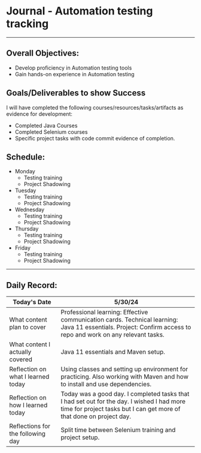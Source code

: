# Journal - Automation testing tracking

---

## Overall Objectives:

[//]: # (The example\(s\) below should be specifics of the content that you plan on covering over the course of the 2 week learning period.  Additionally, they should be based directly on feedback from your manager.)
- Develop proficiency in Automation testing tools
- Gain hands-on experience in Automation testing

## Goals/Deliverables to show Success
I will have completed the following courses/resources/tasks/artifacts as evidence for development:

[//]: # (The example\(s\) below are EXHAUSTIVE, and should be attinable within the scope of the two weeks. You can have stretch goals if you like, but be reasonable with yourself in terms of what is a fair workload)
- Completed Java Courses
- Completed Selenium courses
- Specific project tasks with code commit evidence of completion.

## Schedule:

[//]: # (Complete this outline to show what you plan on covering each day - remember however, that this will likely change depending on your pprogress.  That is fine - just update it when you need to!)

- Monday
    - Testing training
    - Project Shadowing
- Tuesday
    - Testing training
    - Project Shadowing
- Wednesday
    - Testing training
    - Project Shadowing
- Thursday
    - Testing training
    - Project Shadowing
- Friday
    - Testing training
    - Project Shadowing

--- 
## Daily Record:
[//]: # (You’ll make one of these each day - just copy, paste, and edit the entry, keeping the most recent post at the top of this page. 
This reflection is what you’ll use to share out each day at standup.  
Remember however, that it is a guide only, and should be used accordingly.)

[//]: # (***Lastly, please remember that this daily record is for you.  
While your coaches will use it as a soft point of accountability, 
you should use it only as much as it supports your reflections in learning.
Sentences, bullet points, paragraphs, copy and pastes are welcome!***)

| Today's Date  | 5/30/24                                                                                                                                                            | 
|---|--------------------------------------------------------------------------------------------------------------------------------------------------------------------|
| What content plan to cover  | Professional learning: Effective communication cards. Technical learning: Java 11 essentials. Project: Confirm access to repo and work on any relevant tasks.      |   
| What content I actually covered | Java 11 essentials and Maven setup.                                                                                                                                |  
| Reflection on what I learned today | Using classes and setting up environment for practicing. Also working with Maven and how to install and use dependencies.                                          |   
| Reflection on how I learned today | Today was a good day. I completed tasks that I had set out for the day. I wished I had more time for project tasks but I can get more of that done on project day. |
| Reflections for the following day| Split time between Selenium training and project setup.                                                                                                            